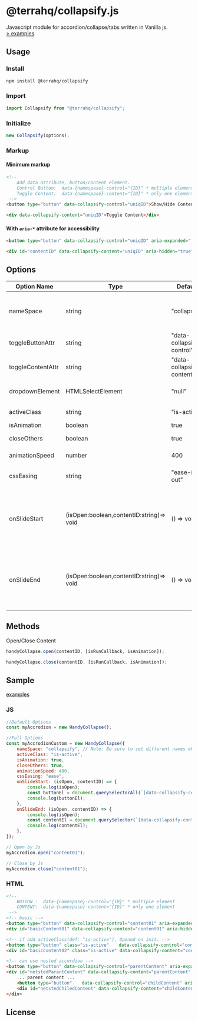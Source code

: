 # @terrahq/collapsify.js

Javascript module for accordion/collapse/tabs written in Vanilla js.  
[> examples](https://collapsify.terrahq.com/)

## Usage

### Install

```sh
npm install @terrahq/collapsify
```

### Import

```javascript
import Collapsify from "@terrahq/collapsify";
```

### Initialize

```javascript
new Collapsify(options);
```

### Markup

#### Minimum markup

```html
<!-- 
    Add data attribute, button/content element.
    Control Button:  data-{namespase}-control="{ID}" * multiple elements
    Toggle Content:  data-{namespase}-content="{ID}" * only one element
 -->
<button type="button" data-collapsify-control="uniqID">Show/Hide Content</button>

<div data-collapsify-content="uniqID">Toggle Content</div>
```

#### With `aria-*` attribute for accessibility

```html
<button type="button" data-collapsify-control="uniqID" aria-expanded="false" aria-controls="contentID">Show/Hide Content</button>

<div id="contentID" data-collapsify-content="uniqID" aria-hidden="true">Toggle Content</div>
```

## Options

| Option Name       | Type                                     | Default                   | Desc                                                                                                                     |
| ----------------- | ---------------------------------------- | ------------------------- | ------------------------------------------------------------------------------------------------------------------------ |
| nameSpace         | string                                   | "collapsify"              | Set namespace both "toggleButtonAttr" & "toggleContentAttr"                                                              |
| toggleButtonAttr  | string                                   | "data-collapsify-control" | data attribute for Button Element                                                                                        |
| toggleContentAttr | string                                   | "data-collapsify-content" | data attribute for Content                                                                                               |
| dropdownElement   | HTMLSelectElement                        | "null"                    | HTML dropdown element for tablets/mobiles                                                                                |
| activeClass       | string                                   | "is-active"               | Add class on opened Element                                                                                              |
| isAnimation       | boolean                                  | true                      | animation Slide                                                                                                          |
| closeOthers       | boolean                                  | true                      | Close others Content                                                                                                     |
| animationSpeed    | number                                   | 400                       | css transition duration(ms)                                                                                              |
| cssEasing         | string                                   | "ease-in-out"             | css transition easing (only isAnimation:true)                                                                            |
| onSlideStart      | (isOpen:boolean,contentID:string)=> void | () => void                | Callback on Open/Close Animation Start <br> @param {Boolean} isOpen <br> @param {String} contentID \* Don't ID Attribute |
| onSlideEnd        | (isOpen:boolean,contentID:string)=> void | () => void                | Callback on Open/Close Animation End <br> @param {Boolean} isOpen <br> @param {String} contentID \* Don't ID Attribute   |

## Methods

Open/Close Content

```javascript
handyCollapse.open(contentID, [isRunCallback, isAnimation]);
```

```javascript
handyCollapse.close(contentID, [isRunCallback, isAnimation]);
```

## Sample

[examples](https://handy-collapse.netlify.com/)

### JS

```javascript
//Default Options
const myAccrodion = new HandyCollapse();

//Full Options
const myAccrodionCustom = new HandyCollapse({
    nameSpace: "collapsify", // Note: Be sure to set different names when creating multiple instances
    activeClass: "is-active",
    isAnimation: true,
    closeOthers: true,
    animationSpeed: 400,
    cssEasing: "ease",
    onSlideStart: (isOpen, contentID) => {
        console.log(isOpen);
        const buttonEl = document.querySelectorAll(`[data-collapsify-control='${contentID}']`);
        console.log(buttonEl);
    },
    onSlideEnd: (isOpen, contentID) => {
        console.log(isOpen);
        const contentEl = document.querySelector(`[data-collapsify-content='${contentID}']`);
        console.log(contentEl);
    },
});

// Open by Js
myAccrodion.open("content01");

// Close by Js
myAccrodion.close("content01");
```

### HTML

```html
<!-- 
    BUTTON :  data-{namespase}-control="{ID}" * multiple element
    CONTENT:  data-{namespase}-content="{ID}" * only one element
 -->
<!-- basic -->
<button type="button" data-collapsify-control="content01" aria-expanded="false" aria-controls="basicContent01">Show/Hide Content 01</button>
<div id="basicContent01" data-collapsify-content="content01" aria-hidden="true">... Content 01 ...</div>

<!-- if add activeClass(def: "is-active"), Opened on init. -->
<button type="button" class="is-active" 　 data-collapsify-control="content02" aria-expanded="true" aria-controls="basicContent02">Show/Hide Content 02</button>
<div id="basicContent02" class="is-active" data-collapsify-content="content02" aria-hidden="false">... Content 02 ...</div>

<!-- can use nested accordion -->
<button type="button" data-collapsify-control="parentContent" aria-expanded="true" aria-controls="netstedParantContent">Show/Hide parent content</button>
<div id="netstedParantContent" data-collapsify-content="parentContent" aria-hidden="true">
    ... parent content ...
    <button type="button" 　 data-collapsify-control="childContent" aria-expanded="true" aria-controls="netstedChiledContent">Show/Hide child content</button>
    <div id="netstedChiledContent" data-collapsify-content="childContent" aria-hidden="true">... child content ...</div>
</div>
```

## License
